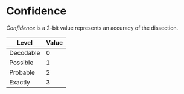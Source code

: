 # Confidence

_Confidence_ is a 2-bit value represents an accuracy of the dissection.

|Level    |Value|
|---------|-----|
|Decodable|0    |
|Possible |1    |
|Probable |2    |
|Exactly  |3    |
